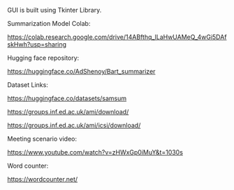 GUI is built using Tkinter Library.

Summarization Model Colab:

https://colab.research.google.com/drive/14ABfthq_lLaHwUAMeQ_4wGi5DAfskHwh?usp=sharing

Hugging face repository:

https://huggingface.co/AdShenoy/Bart_summarizer

Dataset Links:

https://huggingface.co/datasets/samsum

https://groups.inf.ed.ac.uk/ami/download/

https://groups.inf.ed.ac.uk/ami/icsi/download/

Meeting scenario video:

https://www.youtube.com/watch?v=zHWxGp0iMuY&t=1030s

Word counter:

https://wordcounter.net/
